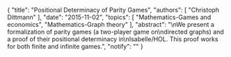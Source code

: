 {
    "title": "Positional Determinacy of Parity Games",
    "authors": [
        "Christoph Dittmann"
    ],
    "date": "2015-11-02",
    "topics": [
        "Mathematics-Games and economics",
        "Mathematics-Graph theory"
    ],
    "abstract": "\nWe present a formalization of parity games (a two-player game on\ndirected graphs) and a proof of their positional determinacy in\nIsabelle/HOL.  This proof works for both finite and infinite games.",
    "notify": ""
}